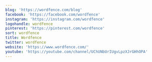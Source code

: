 ```yaml
---
blog: 'https://wordfence.com/blog'
facebook: 'https://facebook.com/wordfence'
instagram: 'https://instagram.com/wordfence'
logohandle: wordfence
pinterest: 'https://pinterest.com/wordfence'
sort: wordfence
title: Wordfence
twitter: wordfence
website: 'https://www.wordfence.com/'
youtube: 'https://youtube.com/channel/UChUNbUrIUgvLpzXJrGHhOPA'
---
```

